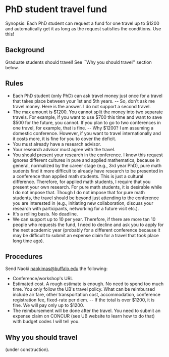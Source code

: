 # PhD student travel fund

Synopsis: Each PhD student can request a fund for one travel up to $1200 and automatically get it as long as the request satisfies the conditions. Use this!

## Background

Graduate students should travel! See ``Why you should travel'' section below.

## Rules

- Each PhD student (only PhD) can ask travel money just once for a travel that takes place between your 1st and 5th years.
  -- So, don't ask me travel money. Here is the answer. I do not support a second travel.
- The max amount is $1200. You cannot split the money into two separate travels. For example, if you want to use $700 this time and want to save $500 for the future, you cannot. If you plan to go to two conferences in one travel, for example, that is fine.
  -- Why $1200? I am assuming a domestic conference. However, if you want to travel internationally and it costs more, it is fine for you to cover the deficit.
- You must already have a research advisor.
- Your research advisor must agree with the travel.
- You should present your research in the conference. I know this request ignores different cultures in pure and applied mathematics, because in general, normalized by the career stage (e.g., 3rd year PhD), pure math sudents find it more difficult to already have research to be presented in a conference than applied math students. This is just a cultural difference. Therefore, for applied math students, I require that you present your own research. For pure math students, it is desirable while I do not impose that. Though I do not impose that for pure math students, the travel should be beyond just attending to the conference you are interested in (e.g., initiating new collaboration, discuss your research with participants, networking for a future visit etc.).
- It's a rolling basis. No deadline.
- We can support up to 10 per year. Therefore, if there are more tan 10 people who requests the fund, I need to decline and ask you to apply for the next academic year (probably for a different conference because it may be difficult to submit an expense claim for a travel that took place long time ago).

## Procedures

Send Naoki <naokimas@buffalo.edu> the following:
- Conference/workshop's URL
- Estimated cost. A rough estimate is enough. No need to spend too much time. You only follow the UB's travel policy. What can be reimbursed include air fare, other transportation cost, accommodation, conference registration fee, fixed-rate per diem.
  -- If the total is over $1200, it is fine. We will pay only up to $1200. 
- The reimbursement will be done after the travel. You need to submit an expense claim on CONCUR (see UB website to learn how to do that) with budget codes I will tell you.

## Why you should travel

(under construction).
